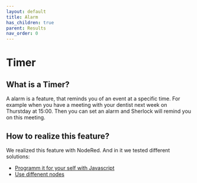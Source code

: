 ```yaml
---
layout: default
title: Alarm
has_children: true
parent: Results
nav_order: 0
---
```


# Timer

## What is a Timer?
A alarm is a feature, that reminds you of an event at a specific time. For example when you have a meeting with your dentist next week on Thurstday at 15:00.
Then you can set an alarm and Sherlock will remind you on this meeting.

## How to realize this feature?
We realized this feature with NodeRed. And in it we tested different solutions:
- [Programm it for your self with Javascript](alarmJS)
- [Use diffenent nodes](alarmNodes)


